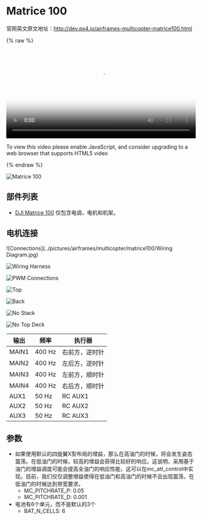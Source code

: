 # Matrice 100

官网英文原文地址：http://dev.px4.io/airframes-multicopter-matrice100.html

{% raw %}
<video id="my-video" class="video-js" controls preload="auto" width="100%" 
poster="http://image84.360doc.com/DownloadImg/2015/04/1617/52474470_2.jpg" data-setup='{"aspectRatio":"16:9"}'>
  <source src="http://7xw24i.com1.z0.glb.clouddn.com/Matrice%20100%20pixhawk%20px4.mp4" type='video/mp4' >
  <p class="vjs-no-js">
    To view this video please enable JavaScript, and consider upgrading to a web browser that supports HTML5 video
  </p >
</video>
{% endraw %}

![Matrice 100](../pictures/airframes/multicopter/matrice100/Matrice100.jpg)

## 部件列表

- [DJI Matrice 100](http://store.dji.com/product/matrice-100) 仅包含电调，电机和机架。

## 电机连接

![Connections](../pictures/airframes/multicopter/matrice100/Wiring Diagram.jpg)

![Wiring Harness](../pictures/airframes/multicopter/matrice100/WiringHarness.jpg)

![PWM Connections](../pictures/airframes/multicopter/matrice100/PwmInput.jpg)

![Top](../pictures/airframes/multicopter/matrice100/Top.jpg)

![Back](../pictures/airframes/multicopter/matrice100/Back.jpg)

![No Stack](../pictures/airframes/multicopter/matrice100/NoStack.jpg)

![No Top Deck](../pictures/airframes/multicopter/matrice100/NoTopDeck.jpg)

| 输出    | 频率     | 执行器     |
| ----- | ------ | ------- |
| MAIN1 | 400 Hz | 右前方，逆时针 |
| MAIN2 | 400 Hz | 左后方，逆时针 |
| MAIN3 | 400 Hz | 左前方，顺时针 |
| MAIN4 | 400 Hz | 右后方，顺时针 |
| AUX1  | 50 Hz  | RC AUX1 |
| AUX2  | 50 Hz  | RC AUX2 |
| AUX3  | 50 Hz  | RC AUX3 |

## 参数

- 如果使用默认的四旋翼X型布局的增益，那么在高油门的时候，将会发生姿态震荡。在低油门的时候，较高的增益会获得比较好的响应。这说明，采用基于油门的增益调度可能会提高全油门的响应性能，这可以在mc_att_control中实现。目前，我们仅仅调整增益使得在低油门和高油门的时候不会出现震荡，在低油门的时候达到带宽要求。
  - MC_PITCHRATE_P: 0.05
  - MC_PITCHRATE_D: 0.001
- 电池有6个单元，而不是默认的3个
  - BAT_N_CELLS: 6